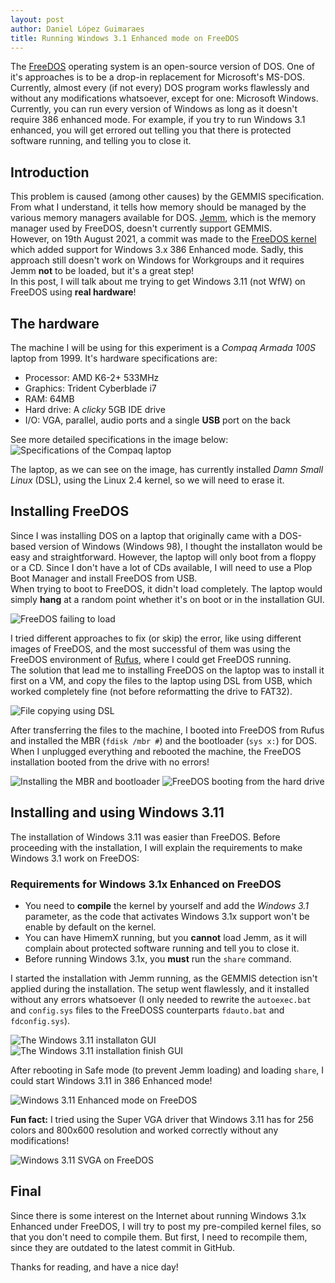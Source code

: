 ```yaml
---
layout: post
author: Daniel López Guimaraes
title: Running Windows 3.1 Enhanced mode on FreeDOS 
---
```


The [FreeDOS](https://freedos.org) operating system is an open-source version of DOS. One of it's approaches is to be a drop-in replacement for Microsoft's MS-DOS. Currently, almost every (if not every) DOS program works flawlessly and without any modifications whatsoever, except for one: Microsoft Windows.  
Currently, you can run every version of Windows as long as it doesn't require 386 enhanced mode. For example, if you try to run Windows 3.1 enhanced, you will get errored out telling you that there is protected software running, and telling you to close it.

## Introduction  
This problem is caused (among other causes) by the GEMMIS specification. From what I understand, it tells how memory should be managed by the various memory managers available for DOS. [Jemm](https://github.com/Baron-von-Riedesel/Jemm/issues/5), which is the memory manager used by FreeDOS, doesn't currently support GEMMIS.  
However, on 19th August 2021, a commit was made to the [FreeDOS kernel](https://github.com/FDOS/kernel/commit/9186e6c5ed1ab58bf1dc0497bacc352d3d758703) which added support for Windows 3.x 386 Enhanced mode. Sadly, this approach still doesn't work on Windows for Workgroups and it requires Jemm **not** to be loaded, but it's a great step!  
In this post, I will talk about me trying to get Windows 3.11 (not WfW) on FreeDOS using **real hardware**!

## The hardware
The machine I will be using for this experiment is a *Compaq Armada 100S* laptop from 1999. It's hardware specifications are:  

- Processor: AMD K6-2+ 533MHz  
- Graphics: Trident Cyberblade i7  
- RAM: 64MB  
- Hard drive: A *clicky* 5GB IDE drive  
- I/O: VGA, parallel, audio ports and a single **USB** port on the back  

See more detailed specifications in the image below:
![Specifications of the Compaq laptop](assets/img/2022-09/compaq-specs.jpg)  

The laptop, as we can see on the image, has currently installed *Damn Small Linux* (DSL), using the Linux 2.4 kernel, so we will need to erase it.  

## Installing FreeDOS  
Since I was installing DOS on a laptop that originally came with a DOS-based version of Windows (Windows 98), I thought the installaton would be easy and straightforward. However, the laptop will only boot from a floppy or a CD. Since I don't have a lot of CDs available, I will need to use a Plop Boot Manager and install FreeDOS from USB.  
When trying to boot to FreeDOS, it didn't load completely. The laptop would simply **hang** at a random point whether it's on boot or in the installation GUI.  

![FreeDOS failing to load](assets/img/2022-09/freedos-boot-usb.jpg)

I tried different approaches to fix (or skip) the error, like using different images of FreeDOS, and the most successful of them was using the FreeDOS environment of [Rufus](https://rufus.ie), where I could get FreeDOS running.  
The solution that lead me to installing FreeDOS on the laptop was to install it first on a VM, and copy the files to the laptop using DSL from USB, which worked completely fine (not before reformatting the drive to FAT32).  

![File copying using DSL](assets/img/2022-09/copying-files.jpg)  

After transferring the files to the machine, I booted into FreeDOS from Rufus and installed the MBR (`fdisk /mbr #`) and the bootloader (`sys x:`) for DOS. When I unplugged everything and rebooted the machine, the FreeDOS installation booted from the drive with no errors!

![Installing the MBR and bootloader](assets/img/2022-09/set-bootloader.jpg) ![FreeDOS booting from the hard drive](assets/img/2022-09/freedos-boot.jpg)

## Installing and using Windows 3.11  
The installation of Windows 3.11 was easier than FreeDOS. Before proceeding with the installation, I will explain the requirements to make Windows 3.1 work on FreeDOS:  

### Requirements for Windows 3.1x Enhanced on FreeDOS

- You need to **compile** the kernel by yourself and add the *Windows 3.1* parameter, as the code that activates Windows 3.1x support won't be enable by default on the kernel.  
- You can have HimemX running, but you **cannot** load Jemm, as it will complain about protected software running and tell you to close it.  
- Before running Windows 3.1x, you **must** run the `share` command.  

I started the installation with Jemm running, as the GEMMIS detection isn't applied during the installation. The setup went flawlessly, and it installed without any errors whatsoever (I only needed to rewrite the `autoexec.bat` and `config.sys` files to the FreeDOSS counterparts `fdauto.bat` and `fdconfig.sys`).  

![The Windows 3.11 installaton GUI](assets/img/2022-09/win31-setup.jpg) ![The Windows 3.11 installation finish GUI](assets/img/2022-09/win31-setup-2.jpg)  

After rebooting in Safe mode (to prevent Jemm loading) and loading `share`, I could start Windows 3.11 in 386 Enhanced mode!  

![Windows 3.11 Enhanced mode on FreeDOS](assets/img/2022-09/win31-boot.jpg)

**Fun fact:** I tried using the Super VGA driver that Windows 3.11 has for 256 colors and 800x600 resolution and worked correctly without any modifications!  

![Windows 3.11 SVGA on FreeDOS](assets/img/2022-09/win31-custom-boot.jpg)  

## Final  
Since there is some interest on the Internet about running Windows 3.1x Enhanced under FreeDOS, I will try to post my pre-compiled kernel files, so that you don't need to compile them. But first, I need to recompile them, since they are outdated to the latest commit in GitHub.  

Thanks for reading, and have a nice day!

